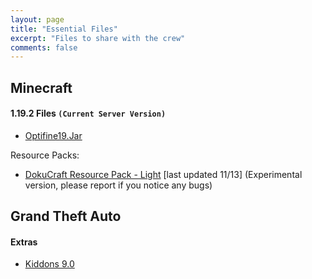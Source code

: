 ```yaml
---
layout: page
title: "Essential Files"
excerpt: "Files to share with the crew"
comments: false
---
```


## Minecraft

#### 1.19.2 Files `(Current Server Version)`


- <a href="http://dostresamigoz.club/assets/OptiFine19.jar"> Optifine19.Jar</a>

Resource Packs:
- <a href="http://dostresamigoz.club/assets/Dokucraft-Light.zip"> DokuCraft Resource Pack - Light</a> [last updated 11/13] (Experimental version, please report if you notice any bugs)

## Grand Theft Auto
#### Extras
- <a href="http://dostresamigoz.club/assets/kiddons.zip">Kiddons 9.0</a>
